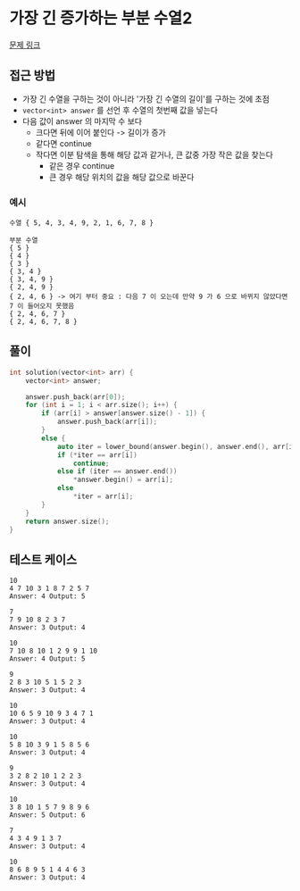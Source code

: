 # 가장 긴 증가하는 부분 수열2
[문제 링크](https://www.acmicpc.net/problem/12015)

## 접근 방법
- 가장 긴 수열을 구하는 것이 아니라 '가장 긴 수열의 길이'를 구하는 것에 초점
- ```vector<int> answer``` 를 선언 후 수열의 첫번째 값을 넣는다
- 다음 값이 answer 의 마지막 수 보다 
    - 크다면 뒤에 이어 붙인다 -> 길이가 증가
    - 같다면 continue
    - 작다면 이분 탐색을 통해 해당 값과 같거나, 큰 값중 가장 작은 값을 찾는다
        - 같은 경우 continue
        - 큰 경우 해당 위치의 값을 해당 값으로 바꾼다

### 예시
```
수열 { 5, 4, 3, 4, 9, 2, 1, 6, 7, 8 }

부분 수열
{ 5 }
{ 4 }
{ 3 }
{ 3, 4 }
{ 3, 4, 9 }
{ 2, 4, 9 }
{ 2, 4, 6 } -> 여기 부터 중요 : 다음 7 이 오는데 만약 9 가 6 으로 바뀌지 않았다면 7 이 들어오지 못했음
{ 2, 4, 6, 7 }
{ 2, 4, 6, 7, 8 }
```

## 풀이
```C++
int solution(vector<int> arr) {
    vector<int> answer;

    answer.push_back(arr[0]);
    for (int i = 1; i < arr.size(); i++) {
        if (arr[i] > answer[answer.size() - 1]) {
            answer.push_back(arr[i]);
        }
        else {
            auto iter = lower_bound(answer.begin(), answer.end(), arr[i]);
            if (*iter == arr[i])
                continue;
            else if (iter == answer.end())
                *answer.begin() = arr[i];
            else
                *iter = arr[i];
        }
    }
    return answer.size();
}
```

## 테스트 케이스
```
10
4 7 10 3 1 8 7 2 5 7
Answer: 4 Output: 5

7
7 9 10 8 2 3 7
Answer: 3 Output: 4

10
7 10 8 10 1 2 9 9 1 10
Answer: 4 Output: 5

9
2 8 3 10 5 1 5 2 3
Answer: 3 Output: 4

10
10 6 5 9 10 9 3 4 7 1
Answer: 3 Output: 4

10
5 8 10 3 9 1 5 8 5 6
Answer: 3 Output: 4

9
3 2 8 2 10 1 2 2 3
Answer: 3 Output: 4

10
3 8 10 1 5 7 9 8 9 6
Answer: 5 Output: 6

7
4 3 4 9 1 3 7
Answer: 3 Output: 4

10
8 6 8 9 5 1 4 4 6 3
Answer: 3 Output: 4
```